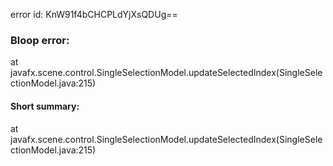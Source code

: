 error id: KnW91f4bCHCPLdYjXsQDUg==
### Bloop error:

at javafx.scene.control.SingleSelectionModel.updateSelectedIndex(SingleSelectionModel.java:215)
#### Short summary: 

at javafx.scene.control.SingleSelectionModel.updateSelectedIndex(SingleSelectionModel.java:215)